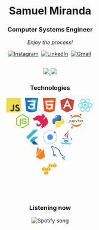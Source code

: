 <h1 align="center">Samuel Miranda</h1>
<h3 align="center">Computer Systems Engineer</h3>
<!--
  <p align="center"><em>Programming as a state of mind</em></p>
-->
<p align="center"><em>Enjoy the process!</em></p>
<div align="center">
  <a href="https://www.instagram.com/samuel.miranda_/"><img src="https://img.shields.io/badge/instagram-%23F56040.svg?&style=for-the-badge&logo=instagram&logoColor=white" alt="Instagram" /></a>&nbsp;
  <a href="https://www.linkedin.com/in/samuelebm/"><img src="https://img.shields.io/badge/linkedin-%230077B5.svg?&style=for-the-badge&logo=linkedin&logoColor=white" alt="LinkedIn" /></a>&nbsp;
  <a href="mailto:ebmsamuel@gmail.com@gmail.com?subject=Hello%20Samuel"><img src="https://img.shields.io/badge/gmail-%23D14836.svg?&style=for-the-badge&logo=gmail&logoColor=white" alt="Gmail"/></a>&nbsp;
</div>

<br>

<p align="center">
<a href="https://github.com/SamEBM">
  <img height="180em" src="https://github-readme-stats-eight-theta.vercel.app/api?username=SamEBM&show_icons=true&theme=algolia&include_all_commits=true&count_private=true"/>
  <img height="180em" src="https://github-readme-stats-eight-theta.vercel.app/api/top-langs/?username=SamEBM&layout=compact&langs_count=8&theme=algolia&count_private=true&hide=jupyter%20notebook"/>
</a>
</p>

<h3 align="center">Technologies</h3>
<div align="center">
  <img src="https://github.com/devicons/devicon/blob/master/icons/javascript/javascript-original.svg" title="JavaScript" alt="JavaScript" width="40" height="40"/>&nbsp;
  <img src="https://github.com/devicons/devicon/blob/master/icons/css3/css3-original.svg"  title="CSS3" alt="CSS" width="40" height="40"/>&nbsp;
  <img src="https://github.com/devicons/devicon/blob/master/icons/html5/html5-original.svg" title="HTML5" alt="HTML" width="40" height="40"/>&nbsp;
  <img src="https://github.com/devicons/devicon/blob/master/icons/angularjs/angularjs-plain.svg"  title="Angular" alt="Angular" width="40" height="40"/>&nbsp;
  <img src="https://github.com/devicons/devicon/blob/master/icons/react/react-original.svg" title="React" alt="React" width="40" height="40"/>&nbsp;
  <br>
  <img src="https://github.com/devicons/devicon/blob/master/icons/nodejs/nodejs-original.svg" title="NodeJS" alt="NodeJS" width="40" height="40"/>&nbsp;
  <img src="https://github.com/devicons/devicon/blob/master/icons/nestjs/nestjs-plain.svg" title="NestJS" alt="NestJS" width="40" height="40"/>&nbsp;
  <img src="https://github.com/devicons/devicon/blob/master/icons/python/python-original.svg" title="Python" alt="Python" width="40" height="40"/>&nbsp;
  <img src="https://github.com/devicons/devicon/blob/master/icons/jupyter/jupyter-original-wordmark.svg" title="Jupyter" alt="Jupyter" width="40" height="40"/>&nbsp;
  <br>
  <img src="https://github.com/devicons/devicon/blob/master/icons/flutter/flutter-original.svg" title="Flutter" alt="Flutter" width="40" height="40"/>&nbsp;
  <img src="https://github.com/devicons/devicon/blob/master/icons/ionic/ionic-original.svg" title="Ionic Framework" **alt="Ionic" width="40" height="40"/>
  <img src="https://github.com/devicons/devicon/blob/master/icons/java/java-original.svg" title="Java" alt="Java" width="40" height="40"/>&nbsp;
  <br>
  <img src="https://github.com/devicons/devicon/blob/master/icons/firebase/firebase-plain.svg" title="Firebase" alt="Firebase" width="40" height="40"/>&nbsp;
  <img src="https://github.com/devicons/devicon/blob/master/icons/mysql/mysql-original.svg" title="MySQL"  alt="MySQL" width="40" height="40"/>&nbsp;
  <br>
  <img src="https://github.com/devicons/devicon/blob/master/icons/amazonwebservices/amazonwebservices-original.svg" title="AWS" alt="AWS" width="40" height="40"/>&nbsp;
  <br>
</div>

<br><br>

<h3 align="center">Listening now</h3>
<div align="center"> 
   <img alt="Spotify song" src="https://spotify-github-profile.vercel.app/api/view?uid=12178455257&cover_image=true&theme=novatorem&bar_color=53b14f&bar_color_cover=false)">
  </img>
</div>
